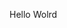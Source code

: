 Hello Wolrd






















































































































































































































































































































































































































































































































































































































































































































































































































































































































































































































































































































































































































































































































































































































































































































































































































































































































































































































































































































































































































































































































































































































































































































































































































































































































































































































































































































































































































































































































